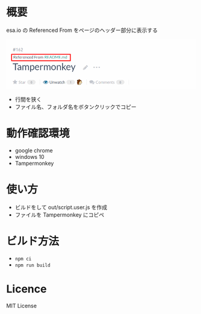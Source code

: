 # 概要

esa.io の Referenced From をページのヘッダー部分に表示する

![](./readme-img/imgTemp-2021-01-03-02-36-24.png)

- 行間を狭く
- ファイル名、フォルダ名をボタンクリックでコピー

# 動作確認環境

- google chrome
- windows 10
- Tampermonkey

# 使い方

- ビルドをして out/script.user.js を作成
- ファイルを Tampermonkey にコピペ

# ビルド方法

- `npm ci`
- `npm run build`

# Licence

MIT License
